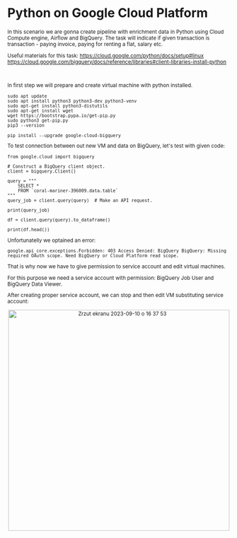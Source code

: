 # Python on Google Cloud Platform

<sub/>
In this scenario we are gonna create pipeline with enrichment data in Python using Cloud Compute engine, Airflow and BigQuery. The task will indicate if given transaction is transaction - paying invoice, paying for renting a flat, salary etc.

Useful materials for this task:
https://cloud.google.com/python/docs/setup#linux
https://cloud.google.com/bigquery/docs/reference/libraries#client-libraries-install-python


<br/> 
<br/> 
In first step we will prepare and create virtual machine with python installed.

<p align="center">
</p>




```
sudo apt update
sudo apt install python3 python3-dev python3-venv
sudo apt-get install python3-distutils
sudo apt-get install wget
wget https://bootstrap.pypa.io/get-pip.py
sudo python3 get-pip.py
pip3 --version

```


```
pip install --upgrade google-cloud-bigquery
```

To test connection between out new VM and data on BigQuery, let's test with given code:

```
from google.cloud import bigquery

# Construct a BigQuery client object.
client = bigquery.Client()

query = """
    SELECT *
    FROM `coral-mariner-396009.data.table`
"""
query_job = client.query(query)  # Make an API request.

print(query_job)

df = client.query(query).to_dataframe()

print(df.head())
```

Unfortunatelly we optained an error:
```
google.api_core.exceptions.Forbidden: 403 Access Denied: BigQuery BigQuery: Missing required OAuth scope. Need BigQuery or Cloud Platform read scope.
```
That is why now we have to give permission to service account and edit virtual machines. <br/> 

For this purpose we need a service account with permission: BigQuery Job User and BigQuery Data Viewer. <br/> 

After creating proper service account, we can stop and then edit VM substituting service account:<br/> 

<p align="center">
<img width="500" alt="Zrzut ekranu 2023-09-10 o 16 37 53" src="https://github.com/eda6767/python_gcp/assets/102791467/79903a61-e972-4d39-9e1f-0a43a40d943b">
</p>


